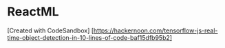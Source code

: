 # ReactML
[Created with CodeSandbox] [https://hackernoon.com/tensorflow-js-real-time-object-detection-in-10-lines-of-code-baf15dfb95b2]
